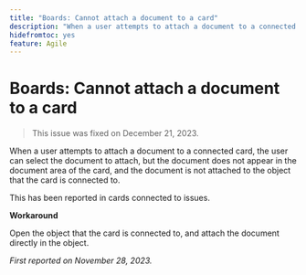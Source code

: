 ```yaml
---
title: "Boards: Cannot attach a document to a card"
description: "When a user attempts to attach a document to a connected card, the user can select the document to attach, but the document does not appear in the document area of the card, and the document is not attached to the object that the card is connected to."
hidefromtoc: yes
feature: Agile
---
```


# Boards: Cannot attach a document to a card
<!--
>[!NOTE]
>
>This issue was fixed on January 12, 2024.-->

<!--WF and WFP TOCs-->

>This issue was fixed on December 21, 2023.

When a user attempts to attach a document to a connected card, the user can select the document to attach, but the document does not appear in the document area of the card, and the document is not attached to the object that the card is connected to.

This has been reported in cards connected to issues.

**Workaround**

Open the object that the card is connected to, and attach the document directly in the object.

_First reported on November 28, 2023._
